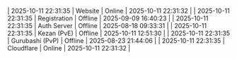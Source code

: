 | 2025-10-11 22:31:35 | Website | Online | 2025-10-11 22:31:32 |
| 2025-10-11 22:31:35 | Registration | Offline | 2025-09-09 16:40:23 |
| 2025-10-11 22:31:35 | Auth Server | Offline | 2025-08-18 09:33:31 |
| 2025-10-11 22:31:35 | Kezan (PvE) | Offline | 2025-10-11 12:51:30 |
| 2025-10-11 22:31:35 | Gurubashi (PvP) | Offline | 2025-08-23 21:44:06 |
| 2025-10-11 22:31:35 | Cloudflare | Online | 2025-10-11 22:31:32 |
